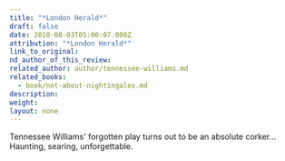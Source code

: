 ```yaml
---
title: "*London Herald*"
draft: false
date: 2010-08-03T05:00:07.000Z
attribution: "*London Herald*"
link_to_original:
nd_author_of_this_review:
related_author: author/tennessee-williams.md
related_books:
  - book/not-about-nightingales.md
description:
weight:
layout: none
---
```

Tennessee Williams' forgotten play turns out to be an absolute corker... Haunting, searing, unforgettable.

